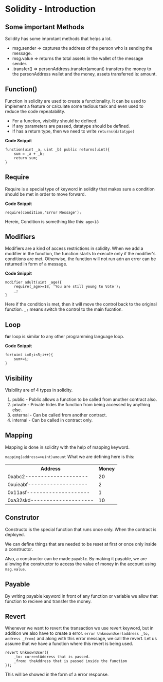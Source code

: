 # Solidity - Introduction

## Some important Methods
Solidity has some improtant methods that helps a lot.
* msg.sender => captures the address of the person who is sending the message.
* msg.value => returns the total assets in the wallet of the message sender.
* .transfer() => personAddress.transfer(amount) transfers the money to the personAddress wallet and the money, assets transferred is: amount.


## Function()
Function in solidity are used to create a functionality. It can be used to implement a feature or calculate some tedious task and even used to reduce the code repeatability.

* For a function, visibility should be defined.
* if any parameters are passed, datatype should be defined.
* If has a return type, then we need to write ```returns(datatype)```


**Code Snippit**
```
function(uint _a, uint _b) public returns(uint){
    sum = _a + _b;
    return sum;
}
```

## Require
Require is a special type of keyword in solidity that makes sure a condition should be met in order to move forward.

**Code Snippit**
```
require(condition,'Error Message');
```
Herein, Condition is something like this: ```age>18```


## Modifiers
Modifiers are a kind of access restrictions in solidity. When we add a modifier in the function, the function starts to execute only if the modifier's conditions are met. Otherwise, the function will not run adn an error can be returned in form of a message.

**Code Snippit**
```
modifier adult(uint _age){
    require(_age>=18, 'You are still young to Vote');
    _;
}

```
Here if the condition is met, then it will move the control back to the original function. 
```_;``` means switch the control to the main fucntion.

## Loop
**for** loop is similar to any other programming language loop.

**Code Snippit**
```
for(uint i=0;i<5;i++){
    sum+=i;
}
```


## Visibility

Visibility are of 4 types in solidity.
1. public - Public allows a function to be called from another contract also.
2. private - Private hides the function from being accessed by anything else.
3. external - Can be called from another contract.
4. internal - Can be called in contract only.


## Mapping

Mapping is done in solidity with the help of mapping keyword.

```mapping(address=>uint)amount```
What we are defining here is this:

<table>
    <th>Address</th>
    <th>Money</th>
    <tr>
    <td>0xabc2--------------------</td>
    <td>20</td>
    </tr>
    <tr>
    <td>0xuieabf-------------------</td>
    <td>2</td>
    </tr>
    <tr>
    <td>0x11asf--------------------</td>
    <td>1</td>
    </tr>
    <tr>
    <td>0xa32skd--------------------</td>
    <td>10</td>
    </tr>
</table>


## Construtor
Constructo is the special function that runs once only. When the contract is deployed.

We can define things that are needed to be reset at first or once only inside a constructor.

Also, a constructor can be made ```payable```. By making it payable, we are allowing the constructor to access the value of money in the account using ```msg.value```.

## Payable
By writing payable keyword in front of any function or variable we allow that function to recieve and transfer the money.


## Revert 
Whenever we want to revert the transaction we use revert keyword, but in addition we also have to create a error.
```error UnknownUser(address _to, address _from)```
and along with this error message, we call the revert.
Let us assume that we have a function where this revert is being used.

```
revert UnknownUser({
    _to: currentAddress that is passed.
    _from: theAddress that is passed inside the function
});
```
This will be showed in the form of a error response.